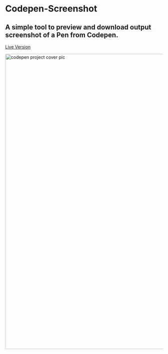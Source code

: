 # Codepen-Screenshot
## A simple tool to preview and download output screenshot of a Pen from Codepen.  
[Live Version](https://yuvrajchandra.github.io/CodePen-Screenshot/)

<img width="946" alt="codepen project cover pic" src="https://user-images.githubusercontent.com/53931942/124376571-43420400-dcc5-11eb-81a3-16cb044c3f04.png">
